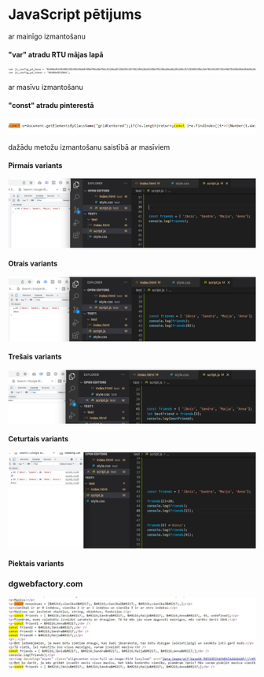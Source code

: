 <!DOCTYPE html>
<html>
<head>
<title>Page Title</title>
</head>
<body>

<h1>JavaScript pētijums</h1>
<p>ar mainīgo izmantošanu</p>
<h4>"var" atradu RTU mājas lapā</h4>
<img src="var.jpg" >

<p>ar masīvu izmantošanu</p>
<h4>"const" atradu pinterestā</h4>
<img src="const.jpg">

<p>dažādu metožu izmantošanu saistībā ar masīviem</p>
<h4>Pirmais variants </h4>
<img src="pirma.jpg">

<h4>Otrais variants </h4>
<img src="otrais.jpg">

<h4>Trešais variants </h4>
<img src="tresa.jpg">

<h4>Ceturtais variants </h4>
<img src="ceturta.jpg">

<h4>Piektais variants </h4>
<h3>dgwebfactory.com</h3>
<img src="piektais.jpg">
</body>
</html>